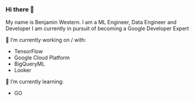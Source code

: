 ### Hi there 👋

My name is Benjamin Western. I am a ML Engineer, Data Engineer and Developer
I am currently in pursuit of becoming a Google Developer Expert

🔭 I’m currently working on / with:
- TensorFlow
- Google Cloud Platform
- BigQueryML
- Looker

🌱 I’m currently learning:
- GO

